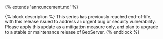{% extends 'announcement.md' %}

{% block description %}
This series has previously reached end-of-life, with this release issued to address an urgent bug or security vulnerability. Please apply this update as a mitigation measure only, and plan to upgrade to a stable or maintenance release of GeoServer.
{% endblock %}